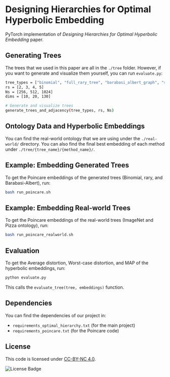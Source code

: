 # Designing Hierarchies for Optimal Hyperbolic Embedding

PyTorch implementation of *Designing Hierarchies for Optimal Hyperbolic Embedding* paper.

## Generating Trees
The trees that we used in this paper are all in the `./tree` folder. However, if you want to generate and visualize them yourself, you can run `evaluate.py`:

```sh
tree_types = ["binomial", "full_rary_tree", "barabasi_albert_graph", "star_graph", "path_graph"]
rs = [2, 3, 4, 5]
Ns = [256, 512, 1024]    
dims = [10, 20, 130]

# Generate and visualize trees
generate_trees_and_adjacency(tree_types, rs, Ns)
```

## Ontology Data and Hyperbolic Embeddings
You can find the real-world ontology that we are using under the `./real-world/` directory. You can also find the final best embedding of each method under `./tree/{tree_name}/{method_name}/`.

## Example: Embedding Generated Trees
To get the Poincare embeddings of the generated trees (Binomial, rary, and Barabasi-Albert), run:

```sh
bash run_poincare.sh
```

## Example: Embedding Real-world Trees
To get the Poincare embeddings of the real-world trees (ImageNet and Pizza ontology), run:

```sh
bash run_poincare_realworld.sh
```

## Evaluation
To get the Average distortion, Worst-case distortion, and MAP of the hyperbolic embeddings, run:

```sh
python evaluate.py
```

This calls the `evaluate_tree(tree, embeddings)` function.

## Dependencies
You can find the dependencies of our project in:
- `requirements_optimal_hierarchy.txt` (for the main project)
- `requirements_poincare.txt` (for the Poincare code)

## License
This code is licensed under [CC-BY-NC 4.0](https://creativecommons.org/licenses/by-nc/4.0/).

![License Badge](https://img.shields.io/badge/License-CC%20BY--NC%204.0-lightgrey.svg)
